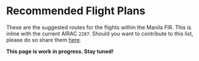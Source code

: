 # Recommended Flight Plans

These are the suggested routes for the flights within the Manila FIR. This is inline with the current AIRAC ```2207```. Should you want to contribute to this list, please do so share them [here](https://github.com/notkenzotayko/vatphil-knowledgebase/issues).

**This page is work in progress. Stay tuned!**